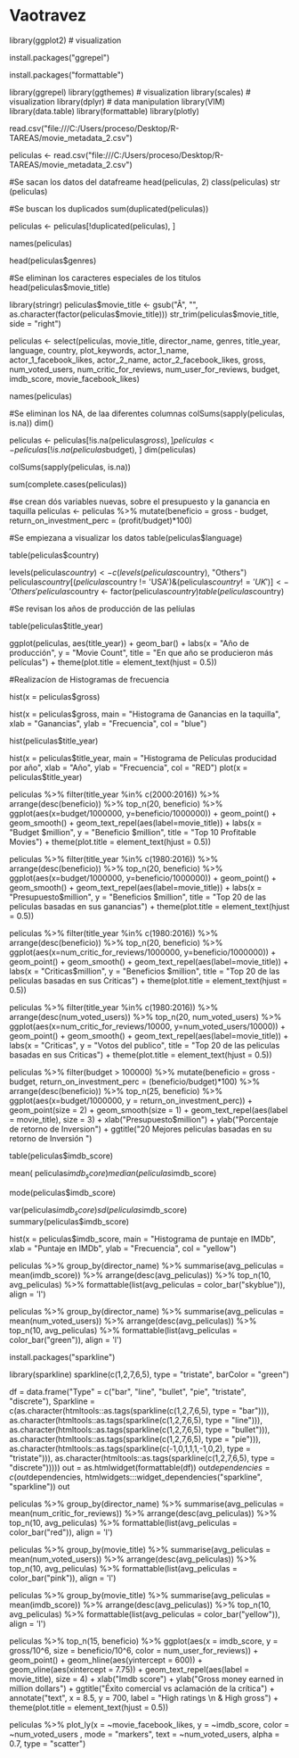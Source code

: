# Vaotravez
library(ggplot2) # visualization

install.packages("ggrepel")


install.packages("formattable")

library(ggrepel)
library(ggthemes) # visualization
library(scales) # visualization
library(dplyr) # data manipulation
library(VIM)
library(data.table)
library(formattable)
library(plotly)

read.csv("file:///C:/Users/proceso/Desktop/R-TAREAS/movie_metadata_2.csv")

peliculas <- read.csv("file:///C:/Users/proceso/Desktop/R-TAREAS/movie_metadata_2.csv")

#Se sacan los datos del datafreame
head(peliculas, 2)
class(peliculas)
str (peliculas)

#Se buscan los duplicados
sum(duplicated(peliculas))

peliculas <- peliculas[!duplicated(peliculas), ]

names(peliculas)

head(peliculas$genres)

#Se eliminan los caracteres especiales de los titulos
head(peliculas$movie_title)

library(stringr)
peliculas$movie_title <- gsub("Â", "", as.character(factor(peliculas$movie_title)))
str_trim(peliculas$movie_title, side = "right")

peliculas <- select(peliculas, movie_title, director_name, genres, title_year, language, country, plot_keywords, actor_1_name,             
                    actor_1_facebook_likes, actor_2_name, actor_2_facebook_likes, gross, num_voted_users, num_critic_for_reviews, num_user_for_reviews,  budget,                 
                    imdb_score, movie_facebook_likes)

names(peliculas)

#Se eliminan los NA, de laa diferentes columnas
colSums(sapply(peliculas, is.na))
dim()

peliculas <- peliculas[!is.na(peliculas$gross), ]
peliculas <- peliculas[!is.na(peliculas$budget), ]
dim(peliculas)

colSums(sapply(peliculas, is.na))

sum(complete.cases(peliculas))

#se crean dós variables nuevas, sobre el presupuesto y la ganancia en taquilla
peliculas <- peliculas %>% mutate(beneficio = gross - budget,
         return_on_investment_perc = (profit/budget)*100)

#Se empiezana a visualizar los datos
table(peliculas$language)

table(peliculas$country)



levels(peliculas$country) <- c(levels(peliculas$country), "Others")
peliculas$country[(peliculas$country != 'USA')&(peliculas$country != 'UK')] <- 'Others' 
peliculas$country <- factor(peliculas$country)
table(peliculas$country)



#Se revisan los años de producción de las pelíulas

table(peliculas$title_year)


ggplot(peliculas, aes(title_year)) +
  geom_bar() +
  labs(x = "Año de producción", y = "Movie Count", title = "En que año se producieron más películas") +
  theme(plot.title = element_text(hjust = 0.5))



#Realizacíon de Histogramas de frecuencia 

hist(x = peliculas$gross)

hist(x = peliculas$gross, main = "Histograma de Ganancias en la taquilla", 
     xlab = "Ganancias", ylab = "Frecuencia",
     col = "blue")


hist(peliculas$title_year)

hist(x = peliculas$title_year, main = "Histograma de Películas producidad por año", 
     xlab = "Año", ylab = "Frecuencia",
     col = "RED")
plot(x = peliculas$title_year)

peliculas %>%
  filter(title_year %in% c(2000:2016)) %>%
  arrange(desc(beneficio)) %>%
  top_n(20, beneficio) %>%
  ggplot(aes(x=budget/1000000, y=beneficio/1000000)) +
  geom_point() +
  geom_smooth() + 
  geom_text_repel(aes(label=movie_title)) +
  labs(x = "Budget $million", y = "Beneficio $million", title = "Top 10 Profitable Movies") +
  theme(plot.title = element_text(hjust = 0.5))

peliculas %>%
  filter(title_year %in% c(1980:2016)) %>%
  arrange(desc(beneficio)) %>%
  top_n(20, beneficio) %>%
  ggplot(aes(x=budget/1000000, y=beneficio/1000000)) +
  geom_point() +
  geom_smooth() + 
  geom_text_repel(aes(label=movie_title)) +
  labs(x = "Presupuesto$million", y = "Beneficios $million", title = "Top 20 de las peliculas basadas en sus ganancias") +
  theme(plot.title = element_text(hjust = 0.5))



peliculas %>%
  filter(title_year %in% c(1980:2016)) %>%
  arrange(desc(beneficio)) %>%
  top_n(20, beneficio) %>%
  ggplot(aes(x=num_critic_for_reviews/1000000, y=beneficio/1000000)) +
  geom_point() +
  geom_smooth() + 
  geom_text_repel(aes(label=movie_title)) +
  labs(x = "Criticas$million", y = "Beneficios $million", title = "Top 20 de las peliculas basadas en sus Criticas") +
  theme(plot.title = element_text(hjust = 0.5))


peliculas %>%
  filter(title_year %in% c(1980:2016)) %>%
  arrange(desc(num_voted_users)) %>%
  top_n(20, num_voted_users) %>%
  ggplot(aes(x=num_critic_for_reviews/10000, y=num_voted_users/10000)) +
  geom_point() +
  geom_smooth() + 
  geom_text_repel(aes(label=movie_title)) +
  labs(x = "Criticas", y = "Votos del publico", title = "Top 20 de las peliculas basadas en sus Criticas") +
  theme(plot.title = element_text(hjust = 0.5))





peliculas %>%
  filter(budget > 100000) %>%
  mutate(beneficio = gross - budget,
         return_on_investment_perc = (beneficio/budget)*100) %>%
  arrange(desc(beneficio)) %>%
  top_n(25, beneficio) %>%
  ggplot(aes(x=budget/1000000, y = return_on_investment_perc)) + 
  geom_point(size = 2) + 
  geom_smooth(size = 1) + 
  geom_text_repel(aes(label = movie_title), size = 3) + 
  xlab("Presupuesto$million") + 
  ylab("Porcentaje de retorno de Inversion") + 
  ggtitle("20 Mejores peliculas basadas en su retorno de Inversión ")



table(peliculas$imdb_score)

mean( peliculas$imdb_score)
median(peliculas$imdb_score)

mode(peliculas$imdb_score)

var(peliculas$imdb_score)
sd(peliculas$imdb_score)
summary(peliculas$imdb_score)


hist(x = peliculas$imdb_score, main = "Histograma de puntaje en IMDb", 
     xlab = "Puntaje en IMDb", ylab = "Frecuencia",
     col = "yellow")

peliculas %>%
  group_by(director_name) %>%
  summarise(avg_peliculas = mean(imdb_score)) %>%
  arrange(desc(avg_peliculas)) %>%
  top_n(10, avg_peliculas) %>%
  formattable(list(avg_peliculas = color_bar("skyblue")), align = 'l')

peliculas %>%
  group_by(director_name) %>%
  summarise(avg_peliculas = mean(num_voted_users)) %>%
  arrange(desc(avg_peliculas)) %>%
  top_n(10, avg_peliculas) %>%
  formattable(list(avg_peliculas = color_bar("green")), align = 'l')


              




install.packages("sparkline")

library(sparkline)
sparkline(c(1,2,7,6,5), type = "tristate", barColor = "green")


df = data.frame("Type" = c("bar", "line", "bullet", "pie", "tristate", "discrete"),
                Sparkline = c(as.character(htmltools::as.tags(sparkline(c(1,2,7,6,5), type = "bar"))), 
                              as.character(htmltools::as.tags(sparkline(c(1,2,7,6,5), type = "line"))), 
                              as.character(htmltools::as.tags(sparkline(c(1,2,7,6,5), type = "bullet"))), 
                              as.character(htmltools::as.tags(sparkline(c(1,2,7,6,5), type = "pie"))), 
                              as.character(htmltools::as.tags(sparkline(c(-1,0,1,1,1,-1,0,2), type = "tristate"))), 
                              as.character(htmltools::as.tags(sparkline(c(1,2,7,6,5), type = "discrete")))))
out = as.htmlwidget(formattable(df))
out$dependencies = c(out$dependencies, htmlwidgets:::widget_dependencies("sparkline", "sparkline"))
out


peliculas %>%
  group_by(director_name) %>%
  summarise(avg_peliculas = mean(num_critic_for_reviews)) %>%
  arrange(desc(avg_peliculas)) %>%
  top_n(10, avg_peliculas) %>%
  formattable(list(avg_peliculas = color_bar("red")), align = 'l')


peliculas %>%
  group_by(movie_title) %>%
  summarise(avg_peliculas = mean(num_voted_users)) %>%
  arrange(desc(avg_peliculas)) %>%
  top_n(10, avg_peliculas) %>%
  formattable(list(avg_peliculas = color_bar("pink")), align = 'l')


peliculas %>%
  group_by(movie_title) %>%
  summarise(avg_peliculas = mean(imdb_score)) %>%
  arrange(desc(avg_peliculas)) %>%
  top_n(10, avg_peliculas) %>%
  formattable(list(avg_peliculas = color_bar("yellow")), align = 'l')


peliculas %>%
  top_n(15, beneficio) %>%
  ggplot(aes(x = imdb_score, y = gross/10^6, size = beneficio/10^6, color = num_user_for_reviews)) + 
  geom_point() + 
  geom_hline(aes(yintercept = 600)) + 
  geom_vline(aes(xintercept = 7.75)) + 
  geom_text_repel(aes(label = movie_title), size = 4) +
  xlab("Imdb score") + 
  ylab("Gross money earned in million dollars") + 
  ggtitle("Éxito comercial vs aclamación de la crítica") +
  annotate("text", x = 8.5, y = 700, label = "High ratings \n & High gross") +
  theme(plot.title = element_text(hjust = 0.5))


peliculas %>%
  plot_ly(x = ~movie_facebook_likes, y = ~imdb_score, color = ~num_voted_users , mode = "markers", text = ~num_voted_users, alpha = 0.7, type = "scatter")
  

